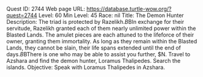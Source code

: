 Quest ID: 2744
Web page URL: https://database.turtle-wow.org/?quest=2744
Level: 60
Min Level: 45
Race: nil
Title: The Demon Hunter
Description: The triad is protected by Razelikh.$B$BIn exchange for their servitude, Razelikh granted each of them nearly unlimited power within the Blasted Lands. The amulet pieces are each attuned to the lifeforce of their owner, granting them immortality. As long as they remain within the Blasted Lands, they cannot be slain, their life spans extended until the end of days.$B$BThere is one who may be able to assist you further, $N. Travel to Azshara and find the demon hunter, Loramus Thalipedes. Search the islands.
Objective: Speak with Loramus Thalipedes in Azshara.
